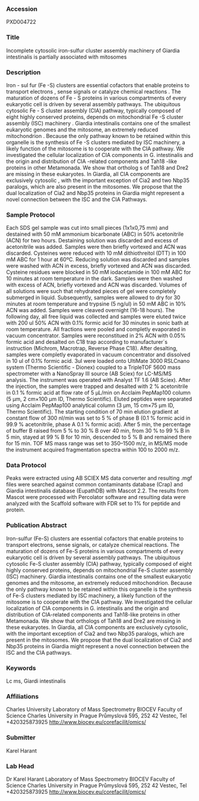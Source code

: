 ### Accession
PXD004722

### Title
Incomplete cytosolic iron-sulfur cluster assembly machinery of Giardia intestinalis is partially associated with mitosomes

### Description
Iron - sul fur (Fe -S) clusters are essential cofactors that enable proteins to transport electrons , sense signals or catalyze chemical reactions . The maturation of dozens of Fe - S proteins in various compartments of every eukaryotic cell is driven by several assembly pathways. The ubiquitous cytosolic Fe - S cluster assembly (CIA) pathway, typically composed of eight highly conserved proteins, depends on mitochondrial Fe -S cluster assembly (ISC) machinery . Giardia intestinalis contains one of the smallest eukaryotic genomes and the mitosome, an extremely reduced mitochondrion . Because the only pathway known to be retained within this organelle is the synthesis of Fe -S clusters mediated by ISC machinery, a likely function of the mitosome is to cooperate with the CIA pathway. We investigated the cellular localization of CIA components in G. intestinalis and the origin and distribution of CIA -related components and Tah18 -like proteins in other Metamonada. We show that ortholog s of Tah18 and Dre2 are missing in these eukaryotes. In Giardia, all CIA components are exclusively cytosolic , with the important exception of Cia2 and two Nbp35 paralogs, which are also present in the mitosomes. We propose that the dual localization of Cia2 and Nbp35 proteins in Giardia might represent a novel connection between the ISC and the CIA Pathways. 


### Sample Protocol
Each SDS gel sample was cut into small pieces (1x1x0,75 mm) and destained with 50 mM ammonium bicarbonate (ABC) in 50% acetonitrile (ACN) for two hours. Destaining solution was discarded and excess of acetonitrile was added. Samples were then briefly vortexed and ACN was discarded. Cysteines were reduced with 10 mM dithiothreitol (DTT) in 100 mM ABC for 1 hour at  60ºC. Reducing solution was discarded and samples were washed with ACN in excess, briefly vortexed and ACN was discarded.  Cysteine residues were blocked in 50 mM iodacetamide in 100 mM ABC for 10 minutes at room temperature in the dark. Samples were then washed with excess of ACN, briefly vortexed and ACN was discarded. Volumes of all solutions were such that rehydrated pieces of gel were completely submerged in liquid. Subsequently, samples were allowed to dry for 30 minutes at room temperature and  trypsine (5 ng/ul) in  50 mM ABC in 10% ACN was added. Samples were cleaved overnight (16-18 hours). The following day, all free liquid was collected and samples were eluted twice with 200 ul 50% ACN with 0.1% formic acid for 30 minutes in sonic bath at room temperature. All fractions were pooled and completly evaporated in vacuum concentrator. Samples were reconstitued in 2% ACN with 0.05% formic acid and desalted on C18 trap according to manufacturer´s instruction (Michrom, Macrotrap, Reverse Phase C18). After desalting, samples were completly evaporated in vacuum concentrator and dissolved in 10 ul of 0.1% formic acid. 3ul were loaded onto UltiMate 3000 RSLCnano system (Thermo Scientific - Dionex) coupled to a TripleTOF 5600 mass spectrometer with a NanoSpray III source (AB Sciex) for LC-MS/MS analysis. The instrument was operated with Analyst TF 1.6 (AB Sciex). After the injection, the samples were trapped and desalted with 2 % acetonitrile in 0.1 % formic acid at flow rate of 5 μL/min on Acclaim PepMap100 column (5 μm, 2 cm×100 μm ID, Thermo Scientific). Eluted peptides were separated using Acclaim PepMap100 analytical column (3 μm, 15 cm×75 μm ID, Thermo Scientific). The starting condition of 70 min elution gradient at constant flow of 300 nl/min was set to 5 % of phase B (0.1 % formic acid in 99.9 % acetonitrile, phase A 0.1 % formic acid). After  5 min, the percentage of buffer B raised from 5 % to 30 % B over 40 min, from 30 % to 99 % B in 5 min, stayed at 99 % B for 10 min,  descended to 5 % B and remained there for 15 min. TOF MS mass range was set to 350–1500 m/z, in MS/MS mode the instrument acquired fragmentation spectra within 100 to 2000 m/z.

### Data Protocol
Peaks were extracted  using AB SCIEX MS data converter and resulting .mgf files were searched against common contaminants database (Crap) and Giardia intestinalis database (EupathDB) with Mascot 2.2.   The results from Mascot were processed with Percolator software and resulting data were analyzed with the Scaffold software with FDR set to 1% for peptide and protein. 

### Publication Abstract
Iron-sulfur (Fe-S) clusters are essential cofactors that enable proteins to transport electrons, sense signals, or catalyze chemical reactions. The maturation of dozens of Fe-S proteins in various compartments of every eukaryotic cell is driven by several assembly pathways. The ubiquitous cytosolic Fe-S cluster assembly (CIA) pathway, typically composed of eight highly conserved proteins, depends on mitochondrial Fe-S cluster assembly (ISC) machinery. Giardia intestinalis contains one of the smallest eukaryotic genomes and the mitosome, an extremely reduced mitochondrion. Because the only pathway known to be retained within this organelle is the synthesis of Fe-S clusters mediated by ISC machinery, a likely function of the mitosome is to cooperate with the CIA pathway. We investigated the cellular localization of CIA components in G. intestinalis and the origin and distribution of CIA-related components and Tah18-like proteins in other Metamonada. We show that orthologs of Tah18 and Dre2 are missing in these eukaryotes. In Giardia, all CIA components are exclusively cytosolic, with the important exception of Cia2 and two Nbp35 paralogs, which are present in the mitosomes. We propose that the dual localization of Cia2 and Nbp35 proteins in Giardia might represent a novel connection between the ISC and the CIA pathways.

### Keywords
Lc ms, Giardi intestinalis

### Affiliations
Charles University
Laboratory of Mass Spectrometry BIOCEV Faculty of Science Charles University in Prague Průmyslová 595, 252 42 Vestec, Tel +420325873925 http://www.biocev.eu/corefacilit/omics/

### Submitter
Karel Harant

### Lab Head
Dr Karel Harant
Laboratory of Mass Spectrometry BIOCEV Faculty of Science Charles University in Prague Průmyslová 595, 252 42 Vestec, Tel +420325873925 http://www.biocev.eu/corefacilit/omics/


